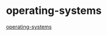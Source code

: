 # operating-systems

[operating-systems](https://github.com/zwang4/awesome-machine-learning-in-compilers)
